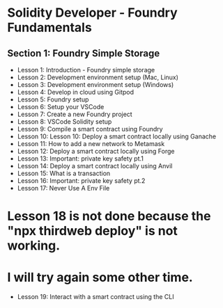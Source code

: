# Solidity Developer - Foundry Fundamentals

## Section 1: Foundry Simple Storage

- Lesson 1: Introduction - Foundry simple storage
- Lesson 2: Development environment setup (Mac, Linux)
- Lesson 3: Development environment setup (Windows) 
- Lesson 4: Develop in cloud using Gitpod
- Lesson 5: Foundry setup
- Lesson 6: Setup your VSCode 
- Lesson 7: Create a new Foundry project 
- Lesson 8: VSCode Solidity setup
- Lesson 9: Compile a smart contract using Foundry
- Lesson 10: Lesson 10: Deploy a smart contract locally using Ganache
- Lesson 11: How to add a new network to Metamask
- Lesson 12: Deploy a smart contract locally using Forge
- Lesson 13: Important: private key safety pt.1
- Lesson 14: Deploy a smart contract locally using Anvil
- Lesson 15: What is a transaction
- Lesson 16: Important: private key safety pt.2
- Lesson 17: Never Use A Env File

# Lesson 18 is not done because the "npx thirdweb deploy" is not working.
# I will try again some other time.

- Lesson 19: Interact with a smart contract using the CLI


